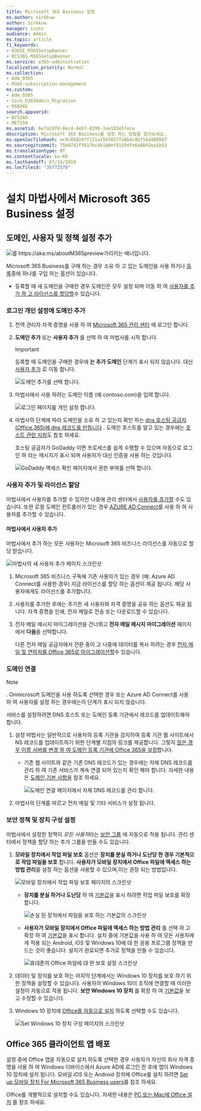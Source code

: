 ```yaml
---
title: Microsoft 365 Business 설정
ms.author: sirkkuw
author: Sirkkuw
manager: scotv
audience: Admin
ms.topic: article
f1_keywords:
- O365E_M365SetupBanner
- BCS365_M365SetupBanner
ms.service: o365-administration
localization_priority: Normal
ms.collection:
- Adm_O365
- M365-subscription-management
ms.custom:
- Adm_O365
- Core_O365Admin_Migration
- MSB365
search.appverid:
- BCS160
- MET150
ms.assetid: 6e7a2dfd-8ec4-4eb7-8390-3ee103e5fece
description: Microsoft 365 Business를 설정 하는 방법을 알아보세요.
ms.openlocfilehash: ac9c8b828ff131a15bf057fa8bdc0bf56dd00987
ms.sourcegitcommit: 75b97d1ff617bc4b1b0ef9135dfe6a8842ea1b52
ms.translationtype: MT
ms.contentlocale: ko-KR
ms.lasthandoff: 07/18/2019
ms.locfileid: "35772570"
---
```

# <a name="set-up-microsoft-365-business-in-the-setup-wizard"></a>설치 마법사에서 Microsoft 365 Business 설정

## <a name="add-your-domain-users-and-set-up-policies"></a>도메인, 사용자 및 정책 설정 추가

![를 https://aka.ms/aboutM365preview가리키는 배너입니다.](media/m365admincenterchanging.png)

Microsoft 365 Business를 구매 하는 경우 소유 하 고 있는 도메인을 사용 하거나 [등록](sign-up.md)중에 하나를 구입 하는 옵션이 있습니다.

- 등록할 때 새 도메인을 구매한 경우 도메인은 모두 설정 되며 이동 하 여 [사용자를 추가 하 고 라이선스를 할당할](#add-users-and-assign-licenses)수 있습니다.

### <a name="add-your-domain-to-personalize-sign-in"></a>로그인 개인 설정에 도메인 추가

1. 전역 관리자 자격 증명을 사용 하 여 [Microsoft 365 관리 센터](https://admin.microsoft.com) 에 로그인 합니다. 

2. **도메인 추가** 또는 **사용자 추가** 를 선택 하 여 마법사를 시작 합니다.
    > [!IMPORTANT]
    > 등록할 때 도메인을 구매한 경우에 **는 추가 도메인** 단계가 표시 되지 않습니다. 대신 [사용자 추가](#add-users-and-assign-licenses) 로 이동 합니다.

    ![도메인 추가를 선택 합니다.](media/addadomainadmincenter.png)
    
3. 마법사에서 사용 하려는 도메인 이름 (예 contoso.com)을 입력 합니다.


    ![로그인 페이지를 개인 설정 합니다.](media/personalizesignin.png)

    
4. 마법사의 단계에 따라 도메인을 소유 하 고 있는지 확인 하는 [dns 호스팅 공급자 (Office 365)에 dns 레코드를 만듭니다](https://docs.microsoft.com/office365/admin/get-help-with-domains/create-dns-records-at-any-dns-hosting-provider) . 도메인 호스트를 알고 있는 경우에는 [호스트 관련 지침](https://docs.microsoft.com/office365/admin/get-help-with-domains/set-up-your-domain-host-specific-instructions)도 참조 하세요.

    호스팅 공급자가 GoDaddy 이면 프로세스를 쉽게 수행할 수 있으며 자동으로 로그인 하 라는 메시지가 표시 되며 사용자가 대신 인증을 사용 하는 것입니다.

    ![GoDaddy 액세스 확인 페이지에서 권한 부여를 선택 합니다.](media/godaddyauth.png)

### <a name="add-users-and-assign-licenses"></a>사용자 추가 및 라이선스 할당

마법사에서 사용자를 추가할 수 있지만 나중에 관리 센터에서 [사용자를 추가할](add-users-m365b.md) 수도 있습니다. 또한 로컬 도메인 컨트롤러가 있는 경우 [AZURE AD Connect](https://docs.microsoft.com/azure/active-directory/hybrid/how-to-connect-install-express)를 사용 하 여 사용자를 추가할 수 있습니다.

#### <a name="add-users-in-the-wizard"></a>마법사에서 사용자 추가

마법사에서 추가 하는 모든 사용자는 Microsoft 365 비즈니스 라이선스를 자동으로 할당 받습니다.

![마법사의 새 사용자 추가 페이지 스크린샷](media/addnewuserspage.png)

1. Microsoft 365 비즈니스 구독에 기존 사용자가 있는 경우 (예: Azure AD Connect를 사용한 경우) 지금 라이선스를 할당 하는 옵션이 제공 됩니다. 해당 사용자에게도 라이선스를 추가합니다.

3. 사용자를 추가한 후에는 추가한 새 사용자와 자격 증명을 공유 하는 옵션도 제공 됩니다. 자격 증명을 인쇄, 전자 메일로 전송 또는 다운로드할 수 있습니다.

4. 전자 메일 메시지 마이그레이션을 건너뛰고 **전자 메일 메시지 마이그레이션** 페이지에서 **다음**을 선택합니다. 

    다른 전자 메일 공급자에서 전환 중이 고 나중에 데이터를 복사 하려는 경우 [전자 메일 및 연락처를 Office 365로 마이그레이션할](https://support.office.com/article/a3e3bddb-582e-4133-8670-e61b9f58627e)수 있습니다.


### <a name="connect-your-domain"></a>도메인 연결

> [!NOTE]
> . Onmicrosoft 도메인을 사용 하도록 선택한 경우 또는 Azure AD Connect를 사용 하 여 사용자를 설정 하는 경우에는이 단계가 표시 되지 않습니다.
  
서비스를 설정하려면 DNS 호스트 또는 도메인 등록 기관에서 레코드를 업데이트해야 합니다.
  
1. 설정 마법사는 일반적으로 사용자의 등록 기관을 감지하여 등록 기관 웹 사이트에서 NS 레코드를 업데이트하기 위한 단계별 지침의 링크를 제공합니다. 그렇지 [않은 경우 이름 서버를 변경 하 여 도메인 등록 기관에 Office 365을 설정](https://support.office.com/article/a8b487a9-2a45-4581-9dc4-5d28a47010a2)합니다. 

    - 기존 웹 사이트와 같은 기존 DNS 레코드가 있는 경우에는 자체 DNS 레코드를 관리 하 여 기존 서비스가 계속 연결 되어 있는지 확인 해야 합니다. 자세한 내용은 [도메인 기본 사항을](https://docs.microsoft.com/office365/admin/get-help-with-domains/dns-basics) 참조 하세요.

        ![도메인 연결 페이지에서 자체 DNS 레코드를 관리 합니다.](media/connectyourdomainpage.png)

2. 마법사의 단계를 따르고 전자 메일 및 기타 서비스가 설정 됩니다.

### <a name="set-up-security-policies-and-device-configurations"></a>보안 정책 및 장치 구성 설정 

마법사에서 설정한 정책이 *모든 사용자*라는 [보안 그룹](https://docs.microsoft.com/office365/admin/create-groups/compare-groups#security-groups) 에 자동으로 적용 됩니다. 관리 센터에서 정책을 할당 하는 추가 그룹을 만들 수도 있습니다.

1. **모바일 장치에서 작업 파일 보호** 옵션은 **장치를 분실 하거나 도난당 한 경우 기본적으로 작업 파일을 보호** 합니다. **사용자가 모바일 장치에서 Office 파일에 액세스 하는 방법 관리**를 설정 하는 옵션을 사용할 수 있으며,이는 권장 되는 방법입니다.

    ![모바일 장치에서 작업 파일 보호 페이지의 스크린샷](media/protectworkfilesondevices.png)

     - **장치를 분실 하거나 도난당** 하 여 [기본값](protect-work-files-on-lost-or-stolen-device.md)을 표시 하려면 작업 파일 보호를 확장 합니다.

        ![손실 된 장치에서 파일을 보호 하는 기본값의 스크린샷](media/protectworkfilesondevicesdefault.png)

    - **사용자가 모바일 장치에서 Office 파일에 액세스 하는 방법 관리** 를 선택 하 고 확장 하 여 [기본값](manage-user-access-on-mobile-devices.md)을 표시 합니다. 설치 중에 기본값을 사용 하 여 모든 사용자에 게 적용 되는 Android, iOS 및 Windows 10에 대 한 응용 프로그램 정책을 만드는 것이 좋습니다. 설치가 완료되면 추가로 정책을 만들 수 있습니다.

        ![휴대폰의 Office 파일에 대 한 보호 설정 스크린샷](media/useraccessonmobile.png)

2. 데이터 및 장치를 보호 하는 마지막 단계에서는 Windows 10 장치를 보호 하기 위한 정책을 설정할 수 있습니다. 사용자의 Windows 10이 조직에 연결할 때 이러한 설정이 자동으로 적용 됩니다. **보안 Windows 10 장치** 를 확장 하 여 [기본값](secure-windows-10-devices.md)을 보고 수정할 수 있습니다.
3. Windows 10 장치에 [Office를 자동으로 설치](install-office-on-windows-10-during-setup.md) 하도록 선택할 수도 있습니다.

    ![Set Windows 10 장치 구성 페이지의 스크린샷](media/setwin10config.png)



## <a name="deploy-office-365-client-apps"></a>Office 365 클라이언트 앱 배포

설정 중에 Office 앱을 자동으로 설치 하도록 선택한 경우 사용자가 자신의 회사 자격 증명을 사용 하 여 Windows 디바이스에서 Azure AD에 로그인 한 후에 앱이 Windows 10 장치에 설치 됩니다.
모바일 iOS 또는 Android 장치에 Office를 설치 하려면 [Set up 모바일 장치 For Microsoft 365 Business users](set-up-mobile-devices.md)를 참조 하세요.

Office를 개별적으로 설치할 수도 있습니다. 자세한 내용은 [PC 또는 Mac에 Office 설치](https://support.office.com/article/4414eaaf-0478-48be-9c42-23adc4716658) 를 참조 하세요.
